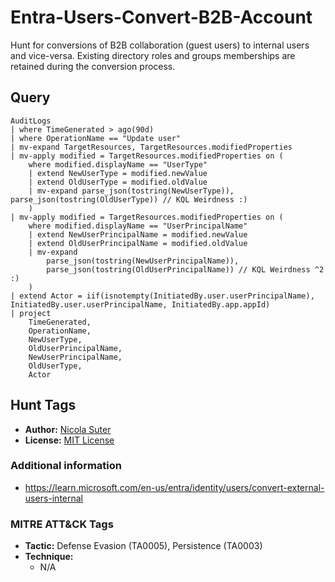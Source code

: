 # Entra-Users-Convert-B2B-Account

Hunt for conversions of B2B collaboration (guest users) to internal users and vice-versa. Existing directory roles and groups memberships are retained during the conversion process.

## Query

```kusto
AuditLogs
| where TimeGenerated > ago(90d)
| where OperationName == "Update user"
| mv-expand TargetResources, TargetResources.modifiedProperties
| mv-apply modified = TargetResources.modifiedProperties on (
    where modified.displayName == "UserType"
    | extend NewUserType = modified.newValue
    | extend OldUserType = modified.oldValue
    | mv-expand parse_json(tostring(NewUserType)), parse_json(tostring(OldUserType)) // KQL Weirdness :)
    )
| mv-apply modified = TargetResources.modifiedProperties on (
    where modified.displayName == "UserPrincipalName"
    | extend NewUserPrincipalName = modified.newValue
    | extend OldUserPrincipalName = modified.oldValue
    | mv-expand
        parse_json(tostring(NewUserPrincipalName)),
        parse_json(tostring(OldUserPrincipalName)) // KQL Weirdness ^2 :)
    )
| extend Actor = iif(isnotempty(InitiatedBy.user.userPrincipalName), InitiatedBy.user.userPrincipalName, InitiatedBy.app.appId)
| project
    TimeGenerated,
    OperationName,
    NewUserType,
    OldUserPrincipalName,
    NewUserPrincipalName,
    OldUserType,
    Actor
```

## Hunt Tags

* **Author:** [Nicola Suter](https://nicolasuter.ch)
* **License:** [MIT License](https://github.com/nicolonsky/ITDR/blob/main/LICENSE)

### Additional information

* <https://learn.microsoft.com/en-us/entra/identity/users/convert-external-users-internal>

### MITRE ATT&CK Tags

* **Tactic:** Defense Evasion (TA0005), Persistence (TA0003)
* **Technique:**
    * N/A
